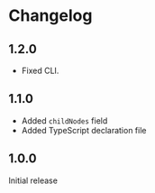 # Changelog

## 1.2.0

- Fixed CLI.

## 1.1.0

- Added `childNodes` field
- Added TypeScript declaration file

## 1.0.0

Initial release